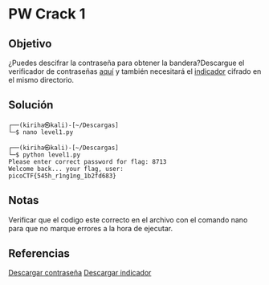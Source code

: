 # PW Crack 1

## Objetivo 
¿Puedes descifrar la contraseña para obtener la bandera?Descargue el verificador de contraseñas [aquí](https://artifacts.picoctf.net/c/53/level1.py) y también necesitará el [indicador](https://artifacts.picoctf.net/c/53/level1.flag.txt.enc) cifrado en el mismo directorio.

## Solución 
``` shell
┌──(kiriha㉿kali)-[~/Descargas]
└─$ nano level1.py          
                                                                                                                                                                      
┌──(kiriha㉿kali)-[~/Descargas]
└─$ python level1.py    
Please enter correct password for flag: 8713             
Welcome back... your flag, user:
picoCTF{545h_r1ng1ng_1b2fd683}
```

## Notas
Verificar que el codigo este correcto en el archivo con el comando nano para que no marque errores a la hora de ejecutar.

## Referencias
[Descargar contraseña](https://artifacts.picoctf.net/c/53/level1.py)
[Descargar indicador](https://artifacts.picoctf.net/c/53/level1.flag.txt.enc)
